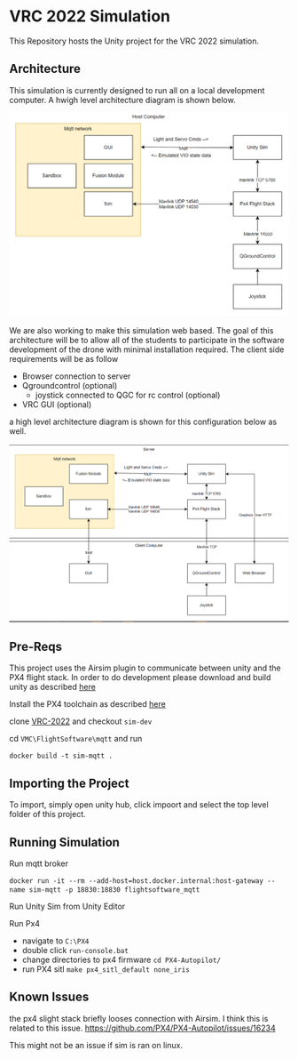 # VRC 2022 Simulation

This Repository hosts the Unity project for the VRC 2022 simulation.

## Architecture

This simulation is currently designed to run all on a local development computer. A hwigh level architecture diagram is shown below. 

![client diagram](docs/imgs/local_sim.PNG)

We are also working to make this simulation web based. The goal of this architecture will be to allow all of the students to participate in the software development of the drone with minimal installation required. The client side requirements will be as follow

- Browser connection to server
- Qgroundcontrol (optional)
    - joystick connected to QGC for rc control (optional)
- VRC GUI (optional)

a high level architecture diagram is shown for this configuration below as well. 

![server diagram](docs/imgs/server_sim.PNG)


## Pre-Reqs

This project uses the Airsim plugin to communicate between unity and the PX4 flight stack. In order to do development please download and build unity as described [here](https://microsoft.github.io/AirSim/Unity/)

Install the PX4 toolchain as described [here](https://docs.px4.io/v1.12/en/dev_setup/dev_env_windows_cygwin.html)

clone [VRC-2022](https://github.com/bellflight/VRC-2022) and checkout `sim-dev`

cd `VMC\FlightSoftware\mqtt` and run 
```
docker build -t sim-mqtt .
```

## Importing the Project

To import, simply open unity hub, click impoort and select the top level folder of this project. 

## Running Simulation

Run mqtt broker
```
docker run -it --rm --add-host=host.docker.internal:host-gateway --name sim-mqtt -p 18830:18830 flightsoftware_mqtt 
```

Run Unity Sim from Unity Editor

Run Px4 
- navigate to `C:\PX4`
- double click `run-console.bat`
- change directories to px4 firmware `cd PX4-Autopilot/`
- run PX4 sitl `make px4_sitl_default none_iris`

## Known Issues

the px4 slight stack briefly looses connection with Airsim. I think this is related to this issue. https://github.com/PX4/PX4-Autopilot/issues/16234

This might not be an issue if sim is ran on linux. 
